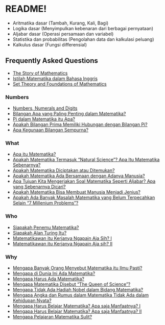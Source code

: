 # README!
* Aritmatika dasar (Tambah, Kurang, Kali, Bagi)
* Logika dasar (Menyimpulkan kebenaran dari berbagai pernyataan)
* Aljabar dasar (Operasi persamaan dan variabel)
* Statistika dan probabilitas (Pengolahan data dan kalkulasi peluang)
* Kalkulus dasar (Fungsi differensial)
## Frequently Asked Questions
* [The Story of Mathematics](https://www.storyofmathematics.com/)
* [Istilah Matematika dalam Bahasa Inggris](https://www.ef.co.id/englishfirst/kids/blog/istilah-matematika-dalam-bahasa-inggris)
* [Set Theory and Foundations of Mathematics](http://settheory.net)
### Numbers
* [Numbers, Numerals and Digits](https://www.mathsisfun.com/numbers/numbers-numerals-digits.html)
* [Bilangan Apa yang Paling Penting dalam Matematika?](https://anakbertanya.com/bilangan-apa-yang-paling-penting-dalam-matematika/)
* [Pi dalam Matematika itu Apa?](https://anakbertanya.com/pi-dalam-matematika-itu-apa/)
* [Apakah Bilangan Prima Memiliki Hubungan dengan Bilangan Pi?](https://anakbertanya.com/apakah-bilangan-prima-memiliki-hubungan-dengan-bilangan-pi/)
* [Apa Kegunaan Bilangan Sempurna?](https://anakbertanya.com/apa-kegunaan-bilangan-sempurna/)
### What
* [Apa itu Matematika?](https://anakbertanya.com/apa-itu-matematika/)
* [Apakah Matematika Termasuk “Natural Science”? Apa Itu Matematika Sebenarnya?](https://anakbertanya.com/apakah-matematika-termasuk-natural-science-apa-itu-matematika-sebenarnya/)
* [Apakah Matematika Diciptakan atau Ditemukan?](https://anakbertanya.com/apakah-matematika-diciptakan-atau-ditemukan/)
* [Apakah Matematika Ada Bersamaan dengan Adanya Manusia?](https://anakbertanya.com/apakah-matematika-ada-bersamaan-dengan-adanya-manusia/)
* [Apa Tujuan Kita Mengerjakan Soal Matematika Seperti Aljabar? Apa yang Sebenarnya Dicari?](https://anakbertanya.com/apa-tujuan-kita-mengerjakan-soal-matematika-seperti-aljabar-apa-yang-sebenarnya-dicari/)
* [Apakah Matematika Bisa Membuat Manusia Menjadi Jenius?](https://anakbertanya.com/apakah-matematika-bisa-membuat-manusia-menjadi-jenius/)
* [Apakah Ada Banyak Masalah Matematika yang Belum Terpecahkan Selain “7 Millenium Problems”?](https://anakbertanya.com/apakah-ada-banyak-masalah-matematika-yang-belum-terpecahkan-selain-7-millenium-problems/)
### Who
* [Siapakah Penemu Matematika?](https://anakbertanya.com/siapakah-penemu-matematika/)
* [Siapakah Alan Turing Itu?](https://anakbertanya.com/siapakah-alan-turing-itu/)
* [Matematikawan itu Kerjanya Ngapain Aja Sih? I](https://anakbertanya.com/matematikawan-itu-kerjanya-ngapain-aja-sih/)
* [Matematikawan itu Kerjanya Ngapain Aja sih? II](https://anakbertanya.com/matematikawan-itu-kerjanya-ngapain-aja-sih-ii/)
### Why
* [Mengapa Banyak Orang Menyebut Matematika itu Ilmu Pasti?](https://anakbertanya.com/mengapa-banyak-orang-menyebut-matematika-itu-ilmu-pasti/)
* [Mengapa di Dunia Ini Ada Matematika?](https://anakbertanya.com/mengapa-di-dunia-ini-ada-matematika/)
* [Mengapa Harus Ada Matematika?](https://anakbertanya.com/mengapa-harus-ada-matematika/)
* [Mengapa Matematika Disebut “The Queen of Science”?](https://anakbertanya.com/mengapa-matematika-disebut-the-queen-of-science/)
* [Mengapa Tidak Ada Hadiah Nobel dalam Bidang Matematika?](https://anakbertanya.com/mengapa-tidak-ada-hadiah-nobel-dalam-bidang-matematika/)
* [Mengapa Angka dan Rumus dalam Matematika Tidak Ada dalam Kehidupan Nyata?](https://anakbertanya.com/mengapa-angka-dan-rumus-dalam-matematika-tidak-ada-dalam-kehidupan-nyata/)
* [Mengapa Harus Belajar Matematika? Apa saja Manfaatnya? I](https://anakbertanya.com/mengapa-harus-belajar-matematika-apa-saja-manfaatnya/)
* [Mengapa Harus Belajar Matematika? Apa saja Manfaatnya? II](https://anakbertanya.com/mengapa-harus-belajar-matematika-apa-saja-manfaatnya-g-ii/)
* [Mengapa Pelajaran Matematika Sulit?](https://anakbertanya.com/mengapa-pelajaran-matematika-sulit/)
